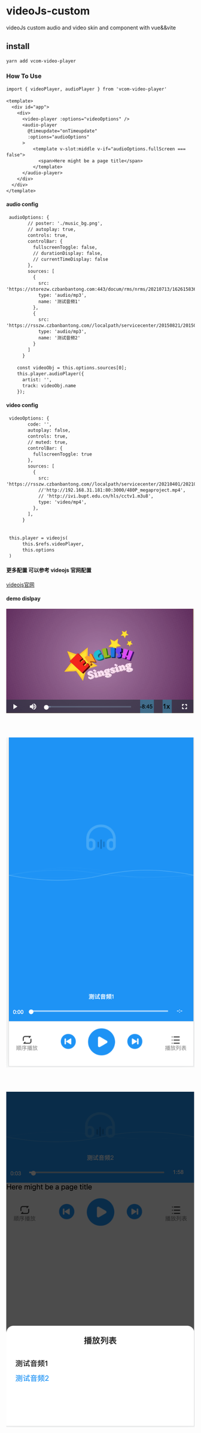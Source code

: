 # videoJs-custom
videoJs custom audio and video skin and component with vue&&vite


## install
```
yarn add vcom-video-player
```

### How To Use

```
import { videoPlayer, audioPlayer } from 'vcom-video-player'

<template>
  <div id="app">
    <div>
      <video-player :options="videoOptions" />
      <audio-player
        @timeupdate="onTimeupdate"
        :options="audioOptions"
      >
          <template v-slot:middle v-if="audioOptions.fullScreen === false">
            <span>Here might be a page title</span>
          </template>
      </audio-player>
    </div>
  </div>
</template>
```
#### audio config
```
 audioOptions: {
        // poster: './music_bg.png',
        // autoplay: true,
        controls: true,
        controlBar: {
          fullscreenToggle: false,
          // durationDisplay: false,
          // currentTimeDisplay: false
        },
        sources: [
          {
            src: 'https://storezw.czbanbantong.com:443/docum/rms/nrms/20210713/1626158362062_rcode.mp3',
            type: 'audio/mp3',
            name: '测试音频1'
          },
          {
            src: 'https://rsszw.czbanbantong.com//localpath/servicecenter/20150821/20150821074214500203966723014/%E5%84%BF%E6%AD%8C%E6%AC%A3%E8%B5%8F%EF%BC%9A%E5%BF%AB%E5%BF%AB%E4%B9%90%E4%B9%90%E4%B8%8A%E5%AD%A6%E6%A0%A1_128k.mp3',
            type: 'audio/mp3',
            name: '测试音频2'
          }
        ]
      }

    const videoObj = this.options.sources[0];
    this.player.audioPlayer({
      artist: '',
      track: videoObj.name
    });  
```

#### video config
```
 videoOptions: {
        code: '',
        autoplay: false,
        controls: true,
        // muted: true,
        controlBar: {
          fullscreenToggle: true
        },
        sources: [
          {
            src: 'https://rsszw.czbanbantong.com//localpath/servicecenter/20210401/20210401130614879709195799766/%E3%80%90English_Singsing%E3%80%91Phonics_Rap_Ah264_720x576_800k.mp4',
            //'http://192.168.31.181:80:3000/480P_megaproject.mp4',
            // 'http://ivi.bupt.edu.cn/hls/cctv1.m3u8',
            type: 'video/mp4',
          },
        ],
      }


 this.player = videojs(
      this.$refs.videoPlayer,
      this.options
 )     
```

#### 更多配置 可以参考 videojs 官网配置
[videojs官网](https://videojs.com/)
#### demo dislpay

![](./screenImg/1.png)

<br>
<br>

![](./screenImg/2.png)

<br>
<br>

![](./screenImg/3.png)

<br>
<br>
